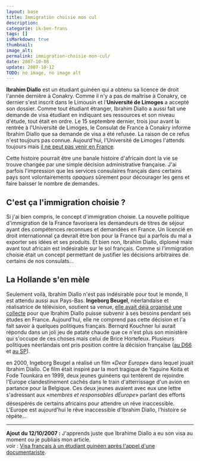 ```yaml
---
layout: base
title: Immigration choisie mon cul
description: 
categorie: ik-ben-frans
tags: []
isMarkdown: true
thumbnail: 
image_alt: 
permalink: immigration-choisie-mon-cul/
date: 2007-10-08
update: 2007-10-12
TODO: no image, no image alt
---
```




**Ibrahim Diallo** est un étudiant guinéen qui a obtenu sa licence de droit l'année dernière à  Conakry. Comme il n'y a pas de maîtrise à Conakry, ce dernier s'est inscrit dans le Limousin et l'**Université de Limoges** a accepté son dossier. Comme tout étudiant étranger, Ibrahim Diallo a aussi fait une demande de visa étudiant en indiquant ses ressources et son niveau d'étude, tout était en ordre. Le 15 septembre dernier, trois jour avant la rentrée à l'Université de Limoges, le Consulat de France à Conakry informe Ibrahim Diallo que sa demande de visa a été refusée. La raison de ce refus n'est toujours pas connue. Aujourd'hui, l'Université de Limoges l'attends toujours mais [il ne peut pas venir en France](http://www.volkskrant.nl/buitenland/article461910.ece).

Cette histoire pourrait être une banale histoire d'africain dont la vie se trouve changée par une simple décision administrative française. J'ai parfois l'impression que les services consulaires français dans certains pays sont volontairements *opaques* sûrement pour décourager les gens et faire baisser le nombre de demandes.

<!--excerpt-->

## C'est ça l'immigration choisie ?

Si j'ai bien compris, le concept d'immigration choisie. La nouvelle politique d'immigration de la France favorisera les demandeurs de titres de séjour ayant des compétences reconnues et demandées en France. Un licencié en droit internationnal ça devrait être bon pour la France qui a parfois du mal a exporter ses idées et ses produits. Et bien non, Ibrahim Diallo, diplomé mais avant tout africain est indésirable sur le sol français. Comme si l'immigration choisie était un concept permettant de justifier les décisions arbitraires de certains de nos consulats...

## La Hollande s'en mèle

Seulement voilà, Ibrahim Diallo n'est pas indésirable pour tout le monde, Il est attendu aussi aux Pays-Bas. **Ingeborg Beugel**, néerlandaise et réalisatrice de télévision, soutient sa venue, [elle avait déjà organisé une collecte](http://www.nimba.nl/en/yaguinefodestudyproject/projectletters/letteribrahimadiallo.html) pour que Ibrahim Diallo puisse subvenir à ses besoins pendant ses études en France. Aujourd'hui, elle ne comprend pas cette décision et l'a fait savoir à quelques politiques français. Bernqrd Kouchner lui aurait répondu dans un joli jeu de patate chaude que ce n'est plus son ministère qui s'occupe de ces choses mais celui de Brice Hortefeux. Plusieurs politiques néerlandais ont pris position contre la décision française ([au D66](http://www.d66.nl/9359000/1/j9vvhc6cwgbojx9/vg09ll3f8zzn) et [au SP](http://anjameulenbelt.sp.nl/weblog/2007/07/30/bedelen-voor-ibrahime/#more-6404)).

en 2000, Ingeborg Beugel a réalisé un film «*Dear Europe*» dans lequel jouait Ibrahim Diallo. Ce film était inspiré par la mort tragique de Yaguine Koita et Fode Tounkara en 1999, deux jeunes guinéens qui tentèrent de rejoindre l'Europe clandestinement cachés dans le train d'atterrissage d'un avion en partance pour la Belgique. Ces deux jeunes avaient avec eux une lettre s'adressant aux «*membres et responsables dEurope*» parlant des efforts désespérés de certains africains pour attendre un rêve inaccessible. L'Europe est aujourd'hui le rêve inaccessible d'Ibrahim Diallo, l'histoire se répète...


--- 
**Ajout du 12/10/2007 :** J'apprends juste que Ibrahime Diallo a eu son visa au moment ou je publiais mon article.  
voir : [Visa français à un étudiant guinéen après l'appel d'une documentariste](http://fr.news.yahoo.com/afp/20071008/tfr-paysbas-france-guinee-immigration-ed-f56f567_1.html).

<!-- post notes:
http://www.expatica.com/actual/article.asp?subchannel_id=19&story_id=43989 
visa accorde 8 octobre
http://www.romandie.com/infos/news2/071008145359.v8swscnc.asp 
http://www.bert-bakker.nl/ 
http://www.nimba.nl/en/yaguinefodestudyproject/projectletters/letteribrahimadiallo.html
--->
